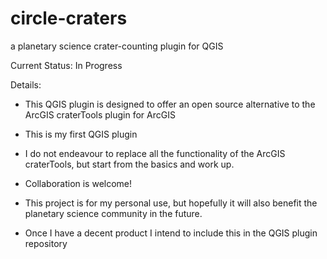 circle-craters
==============

a planetary science crater-counting plugin for QGIS

Current Status: In Progress

Details:

* This QGIS plugin is designed to offer an open source alternative to the ArcGIS craterTools plugin for ArcGIS

* This is my first QGIS plugin

* I do not endeavour to replace all the functionality of the ArcGIS craterTools, but start from the basics and work up.

* Collaboration is welcome!

* This project is for my personal use, but hopefully it will also benefit the planetary science community in the future. 

* Once I have a decent product I intend to include this in the QGIS plugin repository